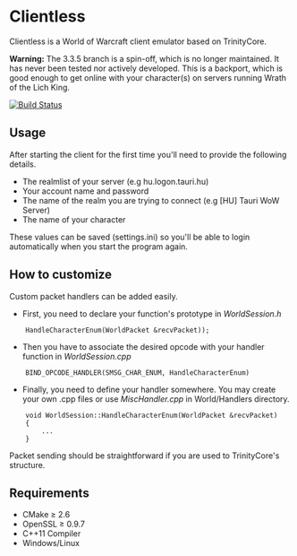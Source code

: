 Clientless
=============

Clientless is a World of Warcraft client emulator based on TrinityCore.

**Warning:** The 3.3.5 branch is a spin-off, which is no longer maintained. It has never been tested nor actively developed. This is a backport, which is good enough to get online with your character(s) on servers running Wrath of the Lich King.

[![Build Status](https://drone.io/github.com/Dehravor/Clientless/status.png)](https://drone.io/github.com/Dehravor/Clientless/latest)

## Usage

After starting the client for the first time you'll need to provide the following details.

+ The realmlist of your server (e.g hu.logon.tauri.hu)
+ Your account name and password
+ The name of the realm you are trying to connect (e.g [HU] Tauri WoW Server)
+ The name of your character

These values can be saved (settings.ini) so you'll be able to login automatically when you start the program again.

## How to customize

Custom packet handlers can be added easily.

+ First, you need to declare your function's prototype in *WorldSession.h*

```
    HandleCharacterEnum(WorldPacket &recvPacket));
```

+ Then you have to associate the desired opcode with your handler function in *WorldSession.cpp*

```
    BIND_OPCODE_HANDLER(SMSG_CHAR_ENUM, HandleCharacterEnum)
```

+ Finally, you need to define your handler somewhere. You may create your own .cpp files or use *MiscHandler.cpp* in World/Handlers directory.

```
    void WorldSession::HandleCharacterEnum(WorldPacket &recvPacket)
    {
        ...
    }
```

Packet sending should be straightforward if you are used to TrinityCore's structure.

Requirements
-------

 + CMake ≥ 2.6
 + OpenSSL ≥ 0.9.7
 + C++11 Compiler
 + Windows/Linux